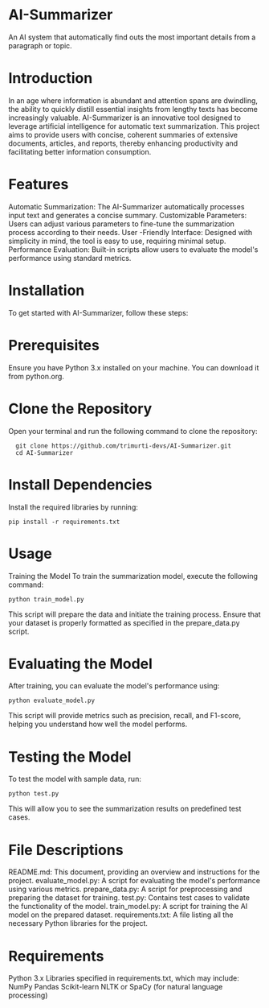 # AI-Summarizer
An AI system that automatically find outs the most important details from a paragraph or topic.


# Introduction
In an age where information is abundant and attention spans are dwindling, the ability to quickly distill essential insights from lengthy texts has become increasingly valuable. AI-Summarizer is an innovative tool designed to leverage artificial intelligence for automatic text summarization. This project aims to provide users with concise, coherent summaries of extensive documents, articles, and reports, thereby enhancing productivity and facilitating better information consumption.

# Features
  Automatic Summarization: The AI-Summarizer automatically processes input text and generates a concise summary.
  Customizable Parameters: Users can adjust various parameters to fine-tune the summarization process according to their needs.
  User -Friendly Interface: Designed with simplicity in mind, the tool is easy to use, requiring minimal setup.
  Performance Evaluation: Built-in scripts allow users to evaluate the model's performance using standard metrics.

# Installation
To get started with AI-Summarizer, follow these steps:

# Prerequisites
Ensure you have Python 3.x installed on your machine. You can download it from python.org.

# Clone the Repository
Open your terminal and run the following command to clone the repository:

      git clone https://github.com/trimurti-devs/AI-Summarizer.git
      cd AI-Summarizer
# Install Dependencies
Install the required libraries by running:

    pip install -r requirements.txt
# Usage
Training the Model
To train the summarization model, execute the following command:

    python train_model.py
This script will prepare the data and initiate the training process. Ensure that your dataset is properly formatted as specified in the prepare_data.py script.

# Evaluating the Model
After training, you can evaluate the model's performance using:

    python evaluate_model.py
This script will provide metrics such as precision, recall, and F1-score, helping you understand how well the model performs.

# Testing the Model
To test the model with sample data, run:

    python test.py
This will allow you to see the summarization results on predefined test cases.

# File Descriptions
README.md: This document, providing an overview and instructions for the project.
evaluate_model.py: A script for evaluating the model's performance using various metrics.
prepare_data.py: A script for preprocessing and preparing the dataset for training.
test.py: Contains test cases to validate the functionality of the model.
train_model.py: A script for training the AI model on the prepared dataset.
requirements.txt: A file listing all the necessary Python libraries for the project.
# Requirements
  Python 3.x
  Libraries specified in requirements.txt, which may include:
  NumPy
  Pandas
  Scikit-learn
  NLTK or SpaCy (for natural language processing)

